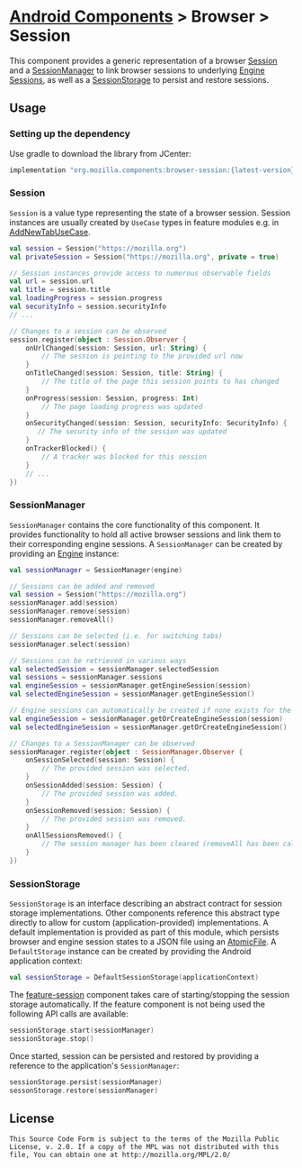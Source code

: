 # [Android Components](../../../README.md) > Browser > Session

This component provides a generic representation of a browser [Session](#session) and a [SessionManager](#sessionmanager) to link browser sessions to underlying [Engine Sessions](../../concept/engine/README.md), as well as a [SessionStorage](#sessionstorage) to persist and restore sessions.

## Usage

### Setting up the dependency

Use gradle to download the library from JCenter:

```Groovy
implementation "org.mozilla.components:browser-session:{latest-version}"
```

### Session

`Session` is a value type representing the state of a browser session. Session instances are usually created by `UseCase` types in feature modules e.g. in [AddNewTabUseCase](https://github.com/mozilla-mobile/android-components/blob/master/components/feature/tabs/src/main/java/mozilla/components/feature/tabs/TabsUseCases.kt).

```Kotlin
val session = Session("https://mozilla.org")
val privateSession = Session("https://mozilla.org", private = true)

// Session instances provide access to numerous observable fields
val url = session.url
val title = session.title
val loadingProgress = session.progress
val securityInfo = session.securityInfo
// ...

// Changes to a session can be observed
session.register(object : Session.Observer {
    onUrlChanged(session: Session, url: String) {
    	// The session is pointing to the provided url now
    }
    onTitleChanged(session: Session, title: String) {
    	// The title of the page this session points to has changed
    }
    onProgress(session: Session, progress: Int)
    	// The page loading progress was updated
    }
    onSecurityChanged(session: Session, securityInfo: SecurityInfo) {
       // The security info of the session was updated
    }
    onTrackerBlocked() {
    	// A tracker was blocked for this session
    }
    // ...
})
```

### SessionManager

`SessionManager` contains the core functionality of this component. It provides functionality to hold all active browser sessions and link them to their corresponding engine sessions. A `SessionManager` can be created by providing an [Engine](../../concept/engine/README.md) instance:

```Kotlin
val sessionManager = SessionManager(engine)

// Sessions can be added and removed
val session = Session("https://mozilla.org")
sessionManager.add(session)
sessionManager.remove(session)
sessionManager.removeAll()

// Sessions can be selected (i.e. for switching tabs)
sessionManager.select(session)

// Sessions can be retrieved in various ways
val selectedSession = sessionManager.selectedSession
val sessions = sessionManager.sessions
val engineSession = sessionManager.getEngineSession(session) 
val selectedEngineSession = sessionManager.getEngineSession()

// Engine sessions can automatically be created if none exists for the provided session
val engineSession = sessionManager.getOrCreateEngineSession(session)
val selectedEngineSession = sessionManager.getOrCreateEngineSession()

// Changes to a SessionManager can be observed
sessionManager.register(object : SessionManager.Observer {
    onSessionSelected(session: Session) {
        // The provided session was selected. 
    }
    onSessionAdded(session: Session) {
    	// The provided session was added.
    }
    onSessionRemoved(session: Session) {
    	// The provided session was removed.
    }
    onAllSessionsRemoved() {
    	// The session manager has been cleared (removeAll has been called).
    }
})
```

### SessionStorage

`SessionStorage` is an interface describing an abstract contract for session storage implementations. Other components reference this abstract type directly to allow for custom (application-provided) implementations. A default implementation is provided as part of this module, which persists browser and engine session states to a JSON file using an [AtomicFile](https://developer.android.com/reference/android/util/AtomicFile). A `DefaultStorage` instance can be created by providing the Android application context:

```Kotlin
val sessionStorage = DefaultSessionStorage(applicationContext)
```

The [feature-session](../../feature/session/README.md) component takes care of starting/stopping the session storage automatically. If the feature component is not being used the following API calls are available:

```Kotlin
sessionStorage.start(sessionManager)
sessionStorage.stop()
```

Once started, session can be persisted and restored by providing a reference to the application's `SessionManager`:

```Kotlin
sessionStorage.persist(sessionManager)
sessonStorage.restore(sessionManager)
```

## License

    This Source Code Form is subject to the terms of the Mozilla Public
    License, v. 2.0. If a copy of the MPL was not distributed with this
    file, You can obtain one at http://mozilla.org/MPL/2.0/
